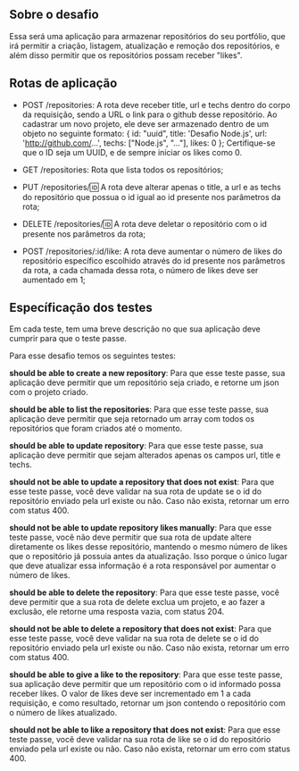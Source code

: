 ## Sobre o desafio
Essa será uma aplicação para armazenar repositórios do seu portfólio, que irá permitir a criação, listagem, atualização e remoção dos repositórios, e além disso permitir que os repositórios possam receber "likes".

## Rotas de aplicação

- POST /repositories: A rota deve receber title, url e techs dentro do corpo da requisição, sendo a URL o link para o github desse repositório. Ao cadastrar um novo projeto, ele deve ser armazenado dentro de um objeto no seguinte formato: { id: "uuid", title: 'Desafio Node.js', url: 'http://github.com/...', techs: ["Node.js", "..."], likes: 0 }; Certifique-se que o ID seja um UUID, e de sempre iniciar os likes como 0.

- GET /repositories: Rota que lista todos os repositórios;

- PUT /repositories/:id: A rota deve alterar apenas o title, a url e as techs do repositório que possua o id igual ao id presente nos parâmetros da rota;

- DELETE /repositories/:id: A rota deve deletar o repositório com o id presente nos parâmetros da rota;

- POST /repositories/:id/like: A rota deve aumentar o número de likes do repositório específico escolhido através do id presente nos parâmetros da rota, a cada chamada dessa rota, o número de likes deve ser aumentado em 1;

## Específicação dos testes

Em cada teste, tem uma breve descrição no que sua aplicação deve cumprir para que o teste passe.


Para esse desafio temos os seguintes testes:

__should be able to create a new repository__: Para que esse teste passe, sua aplicação deve permitir que um repositório seja criado, e retorne um json com o projeto criado.

__should be able to list the repositories__: Para que esse teste passe, sua aplicação deve permitir que seja retornado um array com todos os repositórios que foram criados até o momento.

__should be able to update repository__: Para que esse teste passe, sua aplicação deve permitir que sejam alterados apenas os campos url, title e techs.

__should not be able to update a repository that does not exist__: Para que esse teste passe, você deve validar na sua rota de update se o id do repositório enviado pela url existe ou não. Caso não exista, retornar um erro com status 400.

__should not be able to update repository likes manually__: Para que esse teste passe, você não deve permitir que sua rota de update altere diretamente os likes desse repositório, mantendo o mesmo número de likes que o repositório já possuia antes da atualização. Isso porque o único lugar que deve atualizar essa informação é a rota responsável por aumentar o número de likes.

__should be able to delete the repository__: Para que esse teste passe, você deve permitir que a sua rota de delete exclua um projeto, e ao fazer a exclusão, ele retorne uma resposta vazia, com status 204.

__should not be able to delete a repository that does not exist__: Para que esse teste passe, você deve validar na sua rota de delete se o id do repositório enviado pela url existe ou não. Caso não exista, retornar um erro com status 400.

__should be able to give a like to the repository__: Para que esse teste passe, sua aplicação deve permitir que um repositório com o id informado possa receber likes. O valor de likes deve ser incrementado em 1 a cada requisição, e como resultado, retornar um json contendo o repositório com o número de likes atualizado.

__should not be able to like a repository that does not exist__: Para que esse teste passe, você deve validar na sua rota de like se o id do repositório enviado pela url existe ou não. Caso não exista, retornar um erro com status 400.
